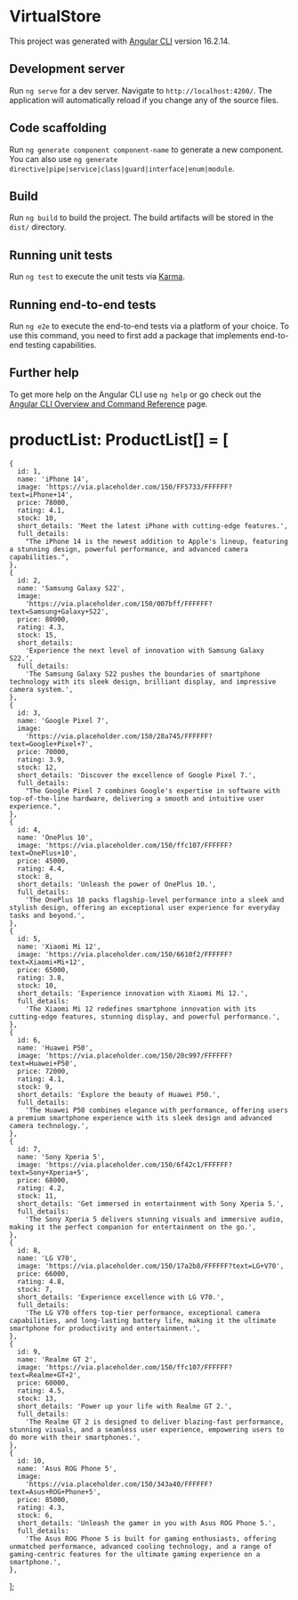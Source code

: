 # VirtualStore

This project was generated with [Angular CLI](https://github.com/angular/angular-cli) version 16.2.14.

## Development server

Run `ng serve` for a dev server. Navigate to `http://localhost:4200/`. The application will automatically reload if you change any of the source files.

## Code scaffolding

Run `ng generate component component-name` to generate a new component. You can also use `ng generate directive|pipe|service|class|guard|interface|enum|module`.

## Build

Run `ng build` to build the project. The build artifacts will be stored in the `dist/` directory.

## Running unit tests

Run `ng test` to execute the unit tests via [Karma](https://karma-runner.github.io).

## Running end-to-end tests

Run `ng e2e` to execute the end-to-end tests via a platform of your choice. To use this command, you need to first add a package that implements end-to-end testing capabilities.

## Further help

To get more help on the Angular CLI use `ng help` or go check out the [Angular CLI Overview and Command Reference](https://angular.io/cli) page.


# productList: ProductList[] = [
    {
      id: 1,
      name: 'iPhone 14',
      image: 'https://via.placeholder.com/150/FF5733/FFFFFF?text=iPhone+14',
      price: 78000,
      rating: 4.1,
      stock: 10,
      short_details: 'Meet the latest iPhone with cutting-edge features.',
      full_details:
        "The iPhone 14 is the newest addition to Apple's lineup, featuring a stunning design, powerful performance, and advanced camera capabilities.",
    },
    {
      id: 2,
      name: 'Samsung Galaxy S22',
      image:
        'https://via.placeholder.com/150/007bff/FFFFFF?text=Samsung+Galaxy+S22',
      price: 80000,
      rating: 4.3,
      stock: 15,
      short_details:
        'Experience the next level of innovation with Samsung Galaxy S22.',
      full_details:
        'The Samsung Galaxy S22 pushes the boundaries of smartphone technology with its sleek design, brilliant display, and impressive camera system.',
    },
    {
      id: 3,
      name: 'Google Pixel 7',
      image:
        'https://via.placeholder.com/150/28a745/FFFFFF?text=Google+Pixel+7',
      price: 70000,
      rating: 3.9,
      stock: 12,
      short_details: 'Discover the excellence of Google Pixel 7.',
      full_details:
        "The Google Pixel 7 combines Google's expertise in software with top-of-the-line hardware, delivering a smooth and intuitive user experience.",
    },
    {
      id: 4,
      name: 'OnePlus 10',
      image: 'https://via.placeholder.com/150/ffc107/FFFFFF?text=OnePlus+10',
      price: 45000,
      rating: 4.4,
      stock: 8,
      short_details: 'Unleash the power of OnePlus 10.',
      full_details:
        'The OnePlus 10 packs flagship-level performance into a sleek and stylish design, offering an exceptional user experience for everyday tasks and beyond.',
    },
    {
      id: 5,
      name: 'Xiaomi Mi 12',
      image: 'https://via.placeholder.com/150/6610f2/FFFFFF?text=Xiaomi+Mi+12',
      price: 65000,
      rating: 3.8,
      stock: 10,
      short_details: 'Experience innovation with Xiaomi Mi 12.',
      full_details:
        'The Xiaomi Mi 12 redefines smartphone innovation with its cutting-edge features, stunning display, and powerful performance.',
    },
    {
      id: 6,
      name: 'Huawei P50',
      image: 'https://via.placeholder.com/150/20c997/FFFFFF?text=Huawei+P50',
      price: 72000,
      rating: 4.1,
      stock: 9,
      short_details: 'Explore the beauty of Huawei P50.',
      full_details:
        'The Huawei P50 combines elegance with performance, offering users a premium smartphone experience with its sleek design and advanced camera technology.',
    },
    {
      id: 7,
      name: 'Sony Xperia 5',
      image: 'https://via.placeholder.com/150/6f42c1/FFFFFF?text=Sony+Xperia+5',
      price: 68000,
      rating: 4.2,
      stock: 11,
      short_details: 'Get immersed in entertainment with Sony Xperia 5.',
      full_details:
        'The Sony Xperia 5 delivers stunning visuals and immersive audio, making it the perfect companion for entertainment on the go.',
    },
    {
      id: 8,
      name: 'LG V70',
      image: 'https://via.placeholder.com/150/17a2b8/FFFFFF?text=LG+V70',
      price: 66000,
      rating: 4.8,
      stock: 7,
      short_details: 'Experience excellence with LG V70.',
      full_details:
        'The LG V70 offers top-tier performance, exceptional camera capabilities, and long-lasting battery life, making it the ultimate smartphone for productivity and entertainment.',
    },
    {
      id: 9,
      name: 'Realme GT 2',
      image: 'https://via.placeholder.com/150/ffc107/FFFFFF?text=Realme+GT+2',
      price: 60000,
      rating: 4.5,
      stock: 13,
      short_details: 'Power up your life with Realme GT 2.',
      full_details:
        'The Realme GT 2 is designed to deliver blazing-fast performance, stunning visuals, and a seamless user experience, empowering users to do more with their smartphones.',
    },
    {
      id: 10,
      name: 'Asus ROG Phone 5',
      image:
        'https://via.placeholder.com/150/343a40/FFFFFF?text=Asus+ROG+Phone+5',
      price: 85000,
      rating: 4.3,
      stock: 6,
      short_details: 'Unleash the gamer in you with Asus ROG Phone 5.',
      full_details:
        'The Asus ROG Phone 5 is built for gaming enthusiasts, offering unmatched performance, advanced cooling technology, and a range of gaming-centric features for the ultimate gaming experience on a smartphone.',
    },
  ];